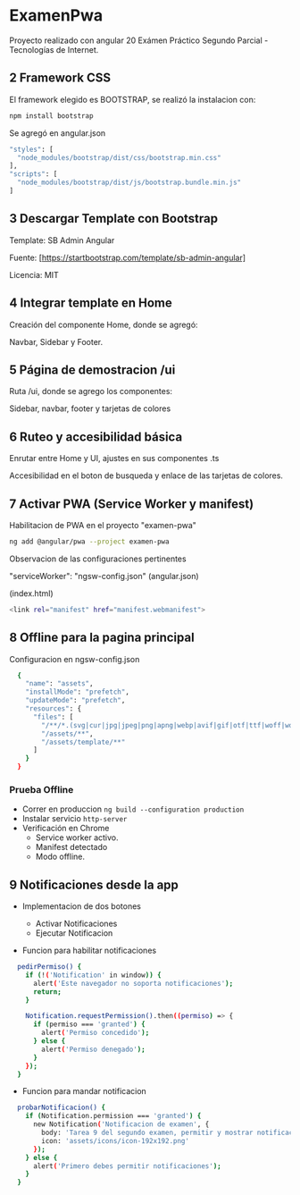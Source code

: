 # ExamenPwa

Proyecto realizado con angular 20
Exámen Práctico Segundo Parcial - Tecnologías de Internet.

## 2 Framework CSS

El framework elegido es BOOTSTRAP, se realizó la instalacion con:

```bash
npm install bootstrap
```

Se agregó en angular.json

```bash
"styles": [
  "node_modules/bootstrap/dist/css/bootstrap.min.css"
],
"scripts": [
  "node_modules/bootstrap/dist/js/bootstrap.bundle.min.js"
]
```

## 3 Descargar Template con Bootstrap

Template: SB Admin Angular

Fuente: [https://startbootstrap.com/template/sb-admin-angular]

Licencia: MIT

## 4 Integrar template en Home

Creación del componente Home, donde se agregó:

Navbar, Sidebar y Footer.

## 5 Página de demostracion /ui

Ruta /ui, donde se agrego los componentes:

Sidebar, navbar, footer y tarjetas de colores

## 6 Ruteo y accesibilidad básica

Enrutar entre Home y UI, ajustes en sus componentes .ts

Accesibilidad en el boton de busqueda y enlace de las tarjetas de colores.

## 7 Activar PWA (Service Worker y manifest)

Habilitacion de PWA en el proyecto "examen-pwa"

```bash
ng add @angular/pwa --project examen-pwa
```

Observacion de las configuraciones pertinentes

"serviceWorker": "ngsw-config.json" (angular.json)

(index.html)
```bash
<link rel="manifest" href="manifest.webmanifest"> 
```

## 8 Offline para la pagina principal

Configuracion en ngsw-config.json

```bash
  {
    "name": "assets",
    "installMode": "prefetch",
    "updateMode": "prefetch",
    "resources": {
      "files": [
        "/**/*.(svg|cur|jpg|jpeg|png|apng|webp|avif|gif|otf|ttf|woff|woff2)",
        "/assets/**",
        "/assets/template/**"
      ]
    }
  }
```

### Prueba Offline

- Correr en produccion `ng build --configuration production`
- Instalar servicio `http-server`
- Verificación en Chrome
  - Service worker activo.
  - Manifest detectado
  - Modo offline.

## 9 Notificaciones desde la app

- Implementacion de dos botones
  - Activar Notificaciones
  - Ejecutar Notificacion

- Funcion para habilitar notificaciones
```bash
  pedirPermiso() {
    if (!('Notification' in window)) {
      alert('Este navegador no soporta notificaciones');
      return;
    }

    Notification.requestPermission().then((permiso) => {
      if (permiso === 'granted') {
        alert('Permiso concedido');
      } else {
        alert('Permiso denegado');
      }
    });
  }
```

- Funcion para mandar notificacion
```bash
  probarNotificacion() {
    if (Notification.permission === 'granted') {
      new Notification('Notificacion de examen', {
        body: 'Tarea 9 del segundo examen, permitir y mostrar notificaciones.',
        icon: 'assets/icons/icon-192x192.png'
      });
    } else {
      alert('Primero debes permitir notificaciones');
    }
  }
```
